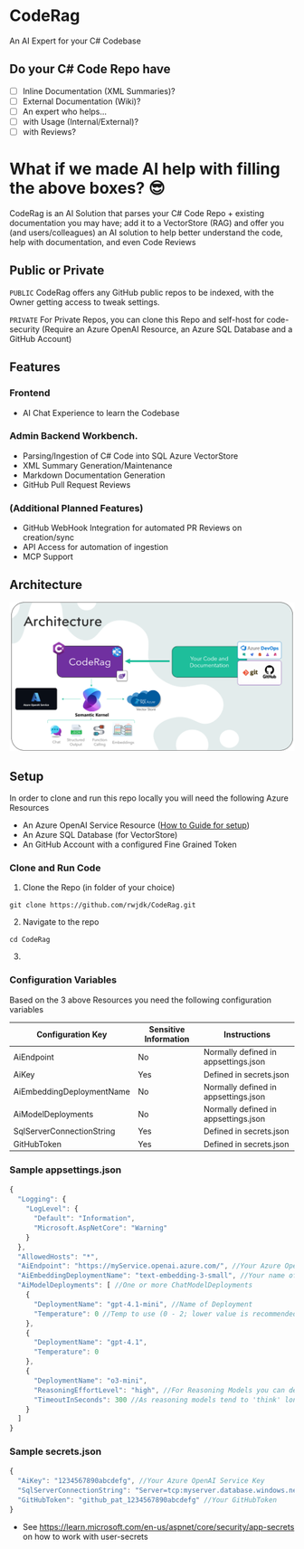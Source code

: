 # CodeRag
An AI Expert for your C# Codebase

## Do your C# Code Repo have
- [ ] Inline Documentation (XML Summaries)?
- [ ]  External Documentation (Wiki)?
- [ ]  An expert who helps...
  - [ ]  with Usage (Internal/External)?
  - [ ]  with Reviews?

# What if we made AI help with filling the above boxes? 😎

CodeRag is an AI Solution that parses your C# Code Repo + existing documentation you may have; add it to a VectorStore (RAG) and offer you (and users/colleagues) an AI solution to help better understand the code, help with documentation, and even Code Reviews

## Public or Private
``PUBLIC`` CodeRag offers any GitHub public repos to be indexed, with the Owner getting access to tweak settings.

``PRIVATE`` For Private Repos, you can clone this Repo and self-host for code-security (Require an Azure OpenAI Resource, an Azure SQL Database and a GitHub Account)

## Features

### Frontend
- AI Chat Experience to learn the Codebase

### Admin Backend Workbench.
- Parsing/Ingestion of C# Code into SQL Azure VectorStore
- XML Summary Generation/Maintenance
- Markdown Documentation Generation
- GitHub Pull Request Reviews

### (Additional Planned Features)
- GitHub WebHook Integration for automated PR Reviews on creation/sync
- API Access for automation of ingestion
- MCP Support

## Architecture

![Architecture](Images/Architecture.png)

## Setup
In order to clone and run this repo locally you will need the following Azure Resources
- An Azure OpenAI Service Resource ([How to Guide for setup](Guides/HowToCreateAnAzureOpenAiServiceResourceInAzure.md))
- An Azure SQL Database (for VectorStore)
- An GitHub Account with a configured Fine Grained Token

### Clone and Run Code

1. Clone the Repo (in folder of your choice)
```
git clone https://github.com/rwjdk/CodeRag.git
```

2. Navigate to the repo
```
cd CodeRag
```

3. 


### Configuration Variables
Based on the 3 above Resources you need the following configuration variables

| Configuration Key | Sensitive Information | Instructions |
| --- | --- | --- |
| AiEndpoint | No | Normally defined in appsettings.json |
| AiKey | Yes | Defined in secrets.json |
| AiEmbeddingDeploymentName | No | Normally defined in appsettings.json |
| AiModelDeployments | No | Normally defined in appsettings.json |
| SqlServerConnectionString | Yes | Defined in secrets.json |
| GitHubToken | Yes | Defined in secrets.json |

### Sample appsettings.json
```js
{
  "Logging": {
    "LogLevel": {
      "Default": "Information",
      "Microsoft.AspNetCore": "Warning"
    }
  },
  "AllowedHosts": "*",
  "AiEndpoint": "https://myService.openai.azure.com/", //Your Azure OpenAI Endpoint
  "AiEmbeddingDeploymentName": "text-embedding-3-small", //Your name of you EmbeddingModel deployed in Azure OpenAI
  "AiModelDeployments": [ //One or more ChatModelDeployments
    {
      "DeploymentName": "gpt-4.1-mini", //Name of Deployment
      "Temperature": 0 //Temp to use (0 - 2; lower value is recommended)
    },
    {
      "DeploymentName": "gpt-4.1",
      "Temperature": 0
    },
    {
      "DeploymentName": "o3-mini",
      "ReasoningEffortLevel": "high", //For Reasoning Models you can define low/medium/high for reasoning effort
      "TimeoutInSeconds": 300 //As reasoning models tend to 'think' longer a higher timeout is normally needed
    }
  ]
}
```

### Sample secrets.json
```js
{
  "AiKey": "1234567890abcdefg", //Your Azure OpenAI Service Key
  "SqlServerConnectionString": "Server=tcp:myserver.database.windows.net,1433;Initial Catalog=myDb;Persist Security Info=False;User ID=myuser;Password=myPW;", //Your SQL Server ConnectionString
  "GitHubToken": "github_pat_1234567890abcdefg" //Your GitHubToken
}
```
- See https://learn.microsoft.com/en-us/aspnet/core/security/app-secrets on how to work with user-secrets